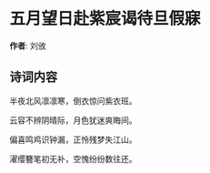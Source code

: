 # 五月望日赴紫宸谒待旦假寐

**作者**: 刘攽

## 诗词内容

半夜北风凛凛寒，倒衣惊问紫衣班。

云容不辨阴晴际，月色犹迷爽晦间。

偏喜鸣鸡识钟漏，正怜残梦失江山。

濯缨簪笔初无补，空愧纷纷数往还。

